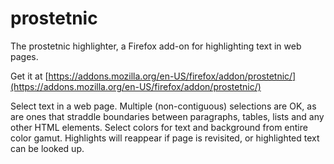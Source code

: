 prostetnic
==========

The prostetnic highlighter, a Firefox add-on for highlighting text in web pages.

Get it at [https://addons.mozilla.org/en-US/firefox/addon/prostetnic/](https://addons.mozilla.org/en-US/firefox/addon/prostetnic/)

Select text in a web page.  Multiple (non-contiguous) selections are OK, as are ones that straddle boundaries between paragraphs, tables, lists and any other HTML elements.  Select colors for text and background from entire color gamut.  Highlights will reappear if page is revisited, or highlighted text can be looked up.
